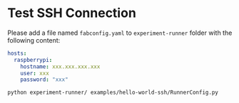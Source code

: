 # Test SSH Connection

Please add a file named `fabconfig.yaml` to `experiment-runner` folder with the following content:

```yaml
hosts:
  raspberrypi:
    hostname: xxx.xxx.xxx.xxx 
    user: xxx
    password: "xxx"
```

```shell
python experiment-runner/ examples/hello-world-ssh/RunnerConfig.py
```
